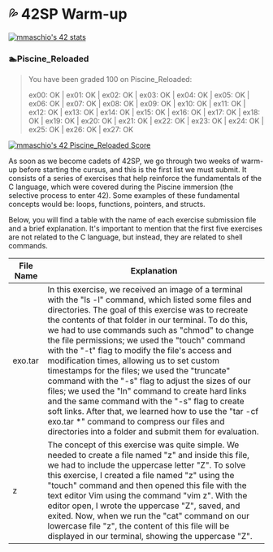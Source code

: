 # :sweat_drops: 42SP Warm-up 
[![mmaschio's 42 stats](https://badge42.vercel.app/api/v2/clkblnlu7001608l83ar9hs4v/stats?cursusId=60&coalitionId=undefined)](https://github.com/JaeSeoKim/badge42)

### :swimmer:Piscine_Reloaded
<blockquote>You have been graded 100 on Piscine_Reloaded:

ex00: OK | ex01: OK | ex02: OK | ex03: OK | ex04: OK | ex05: OK | ex06: OK | ex07: OK | ex08: OK | ex09: OK | ex10: OK | ex11: OK | ex12: OK | ex13: OK | ex14: OK | ex15: OK | ex16: OK | ex17: OK | ex18: OK | ex19: OK | ex20: OK | ex21: OK | ex22: OK | ex23: OK | ex24: OK | ex25: OK | ex26: OK | ex27: OK </blockquote>

[![mmaschio's 42 Piscine_Reloaded Score](https://badge42.vercel.app/api/v2/clkblnlu7001608l83ar9hs4v/project/3159549)](https://github.com/JaeSeoKim/badge42)

As soon as we become cadets of 42SP, we go through two weeks of warm-up before starting the cursus, and this is the first list we must submit. It consists of a series of exercises that help reinforce the fundamentals of the C language, which were covered during the Piscine immersion (the selective process to enter 42). Some examples of these fundamental concepts would be: loops, functions, pointers, and structs.

Below, you will find a table with the name of each exercise submission file and a brief explanation. It's important to mention that the first five exercises are not related to the C language, but instead, they are related to shell commands.

|File Name | Explanation|
|----------|------------|
|exo.tar   |In this exercise, we received an image of a terminal with the "ls -l" command, which listed some files and directories. The goal of this exercise was to recreate the contents of that folder in our terminal. To do this, we had to use commands such as "chmod" to change the file permissions; we used the "touch" command with the "-t" flag to modify the file's access and modification times, allowing us to set custom timestamps for the files; we used the "truncate" command with the "-s" flag to adjust the sizes of our files; we used the "ln" command to create hard links and the same command with the "-s" flag to create soft links. After that, we learned how to use the "tar -cf exo.tar *" command to compress our files and directories into a folder and submit them for evaluation.|
|z|The concept of this exercise was quite simple. We needed to create a file named "z" and inside this file, we had to include the uppercase letter "Z". To solve this exercise, I created a file named "z" using the "touch" command and then opened this file with the text editor Vim using the command "vim z". With the editor open, I wrote the uppercase "Z", saved, and exited. Now, when we run the "cat" command on our lowercase file "z", the content of this file will be displayed in our terminal, showing the uppercase "Z".|


